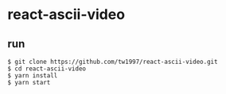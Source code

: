 # react-ascii-video


## run
```shell
$ git clone https://github.com/tw1997/react-ascii-video.git
$ cd react-ascii-video
$ yarn install
$ yarn start
```
